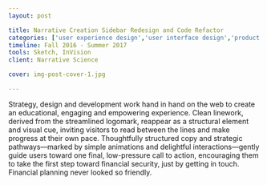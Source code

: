```yaml
---
layout: post

title: Narrative Creation Sidebar Redesign and Code Refactor
categories: ['user experience design','user interface design','product management','featured']
timeline: Fall 2016 - Summer 2017
tools: Sketch, InVision
client: Narrative Science

cover: img-post-cover-1.jpg

---
```


<p>Strategy, design and development work hand in hand on the web to create an educational, engaging and empowering experience. Clean linework, derived from the streamlined logomark, reappear as a structural element and visual cue, inviting visitors to read between the lines and make progress at their own pace. Thoughtfully structured copy and strategic pathways—marked by simple animations and delightful interactions—gently guide users toward one final, low-pressure call to action, encouraging them to take the first step toward financial security, just by getting in touch. Financial planning never looked so friendly.</p>


